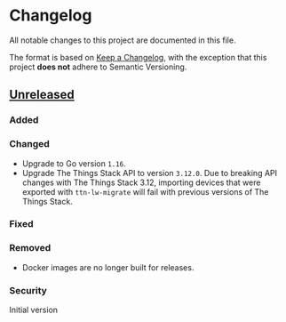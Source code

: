 # Changelog

All notable changes to this project are documented in this file.

The format is based on [Keep a Changelog](https://keepachangelog.com/en/1.0.0/), with the exception that this project **does not** adhere to Semantic Versioning.

## [Unreleased]

### Added

### Changed

- Upgrade to Go version `1.16`.
- Upgrade The Things Stack API to version `3.12.0`. Due to breaking API changes with The Things Stack 3.12, importing devices that were exported with `ttn-lw-migrate` will fail with previous versions of The Things Stack.

### Fixed

### Removed

- Docker images are no longer built for releases.

### Security

Initial version

[unreleased]: https://github.com/TheThingsNetwork/lorawan-stack-migrate/
